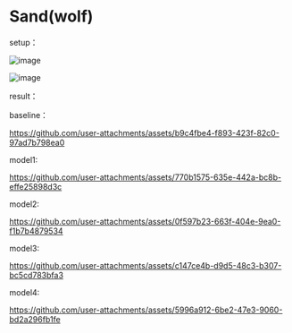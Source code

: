 # Sand(wolf)
   
setup：

![image](https://github.com/user-attachments/assets/a5012607-7a72-4bba-9641-b36de7aba539)


![image](https://github.com/user-attachments/assets/b3017ff0-22b6-403a-a3c3-de171f75fb78)

   
result：

   baseline：

   https://github.com/user-attachments/assets/b9c4fbe4-f893-423f-82c0-97ad7b798ea0

   model1:

   https://github.com/user-attachments/assets/770b1575-635e-442a-bc8b-effe25898d3c


   model2:

   https://github.com/user-attachments/assets/0f597b23-663f-404e-9ea0-f1b7b4879534

   model3:
   
   https://github.com/user-attachments/assets/c147ce4b-d9d5-48c3-b307-bc5cd783bfa3

   model4:
   
   https://github.com/user-attachments/assets/5996a912-6be2-47e3-9060-bd2a296fb1fe



   
